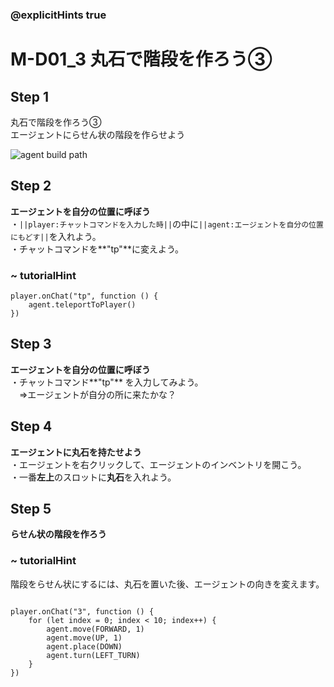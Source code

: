 ### @explicitHints true

# M-D01_3 丸石で階段を作ろう③　

## Step 1
丸石で階段を作ろう③  
エージェントにらせん状の階段を作らせよう

![agent build path](https://teck89.xsrv.jp/MEE_tutorial/img/M-D01_3.png)

## Step 2
**エージェントを自分の位置に呼ぼう**  
・``||player:チャットコマンドを入力した時||``の中に``||agent:エージェントを自分の位置にもどす||``を入れよう。  
・チャットコマンドを**"tp"**に変えよう。

### ~ tutorialHint

```blocks
player.onChat("tp", function () {
    agent.teleportToPlayer()	
})

```

## Step 3
**エージェントを自分の位置に呼ぼう**  
・チャットコマンド**"tp"** を入力してみよう。  
　⇒エージェントが自分の所に来たかな？

## Step 4
**エージェントに丸石を持たせよう**  
・エージェントを右クリックして、エージェントのインベントリを開こう。  
・一番**左上**のスロットに**丸石**を入れよう。

## Step 5
**らせん状の階段を作ろう** 

### ~ tutorialHint

階段をらせん状にするには、丸石を置いた後、エージェントの向きを変えます。

```blocks

player.onChat("3", function () {
    for (let index = 0; index < 10; index++) {
        agent.move(FORWARD, 1)
        agent.move(UP, 1)
        agent.place(DOWN)
        agent.turn(LEFT_TURN)
    }
})


```
